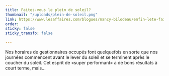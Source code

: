 ```yaml
---
title: Faites-vous le plein de soleil?
thumbnail: "/uploads/plein-de-soleil.png"
link: https://www.lesaffaires.com/blogues/nancy-bilodeau/enfin-lete-faites-vous-suffisamment-le-plein-de-soleil/634001
order: 
sticky: false
sticky_transfo: false

---
```

Nos horaires de gestionnaires occupés font quelquefois en sorte que nos journées commencent avant le lever du soleil et se terminent après le coucher du soleil. Cet esprit de «super performant» a de bons résultats à court terme, mais...